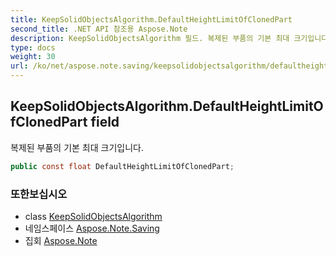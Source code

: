 ```yaml
---
title: KeepSolidObjectsAlgorithm.DefaultHeightLimitOfClonedPart
second_title: .NET API 참조용 Aspose.Note
description: KeepSolidObjectsAlgorithm 필드. 복제된 부품의 기본 최대 크기입니다.
type: docs
weight: 30
url: /ko/net/aspose.note.saving/keepsolidobjectsalgorithm/defaultheightlimitofclonedpart/
---
```

## KeepSolidObjectsAlgorithm.DefaultHeightLimitOfClonedPart field

복제된 부품의 기본 최대 크기입니다.

```csharp
public const float DefaultHeightLimitOfClonedPart;
```

### 또한보십시오

* class [KeepSolidObjectsAlgorithm](../)
* 네임스페이스 [Aspose.Note.Saving](../../keepsolidobjectsalgorithm/)
* 집회 [Aspose.Note](../../../)


